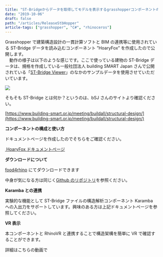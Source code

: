 ```yaml
---
title: "ST-Bridgeからデータを取得してモデルを表示するgrasshopperコンポーネントの公開"
date: "2019-10-06"
draft: false
path: "/articles/ReleaseStbHopper"
article-tags: ["grasshopper", "C#", "rhinoceros"]
---
```


Grasshopper で建築構造設計の一貫計算ソフトと BIM の連携等に使用されている ST-Bridge データを読み込むコンポーネント ”HoaryFox” を作成したので公開します。  
　動作の様子は以下のような感じです。ここで使っている建物の ST-Bridge データは、規格を作成している一般社団法人 building SMART Japan さんで公開されている「[ST-Bridge Viewer](https://www.building-smart.or.jp/old/download/files/20171030_st.zip)」のなかのサンプルデータを使用させていただいています。

[![](https://1.bp.blogspot.com/-DMiRpf-rZ-M/XZmA2QVtvDI/AAAAAAAABtM/2r3do4q-J_Izt1T2nYXGR6RL88Giw_DQACLcBGAsYHQ/s640/stb.gif)](https://1.bp.blogspot.com/-DMiRpf-rZ-M/XZmA2QVtvDI/AAAAAAAABtM/2r3do4q-J_Izt1T2nYXGR6RL88Giw_DQACLcBGAsYHQ/s1600/stb.gif)

そもそも ST-Bridge とは何か？というのは、bSJ さんのサイトより確認ください。

[https://www.building-smart.or.jp/meeting/buildall/structural-design/](https://www.building-smart.or.jp/meeting/buildall/structural-design/)

**コンポーネントの構成と使い方**

ドキュメントページを作成したのでそちらをご確認ください。

[ HoaryFox ドキュメントページ](http://hrntsm.github.io/hoaryfox/)

**ダウンロードについて**

[food4rhino](https://www.food4rhino.com/app/hoaryfox) にてダウンロードできます

中身が気になる方は同じく[Github のリポジトリ](https://github.com/hrntsm/HoaryFox)を参照ください。

**Karamba との連携**

実験的な機能として ST-Bridge ファイルの構造解析コンポーネント Karamba への入出力をサポートしています。興味のある方は上記ドキュメントページを参照してください。

**VR 表示**

本コンポーネントと RhinoVR と連携することで構造架構を簡単に VR で確認することができます。

詳細はこちらの動画で
